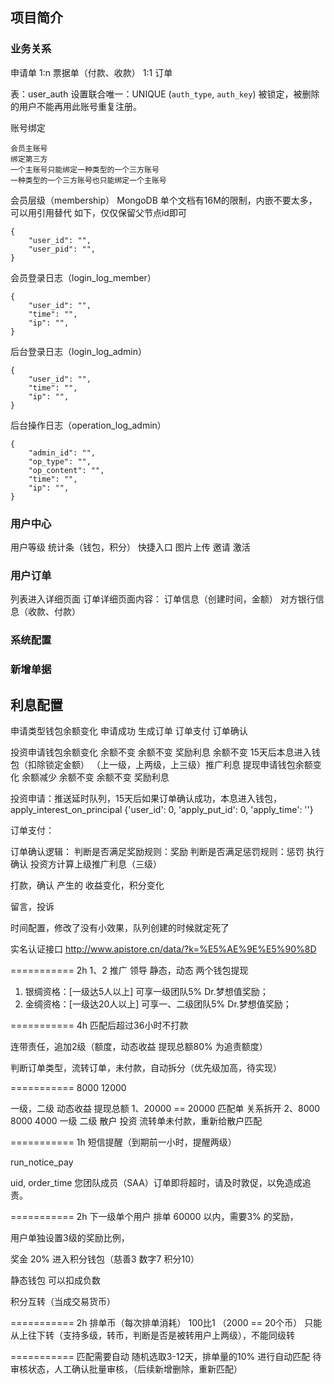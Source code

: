 ## 项目简介

### 业务关系

申请单 1:n 票据单（付款、收款） 1:1 订单


表：user_auth
设置联合唯一：UNIQUE (`auth_type`, `auth_key`)
被锁定，被删除的用户不能再用此账号重复注册。


账号绑定
```
会员主账号
绑定第三方
一个主账号只能绑定一种类型的一个三方账号
一种类型的一个三方账号也只能绑定一个主账号
```


会员层级（membership）
MongoDB 单个文档有16M的限制，内嵌不要太多，可以用引用替代
如下，仅仅保留父节点id即可
```
{
    "user_id": "",
    "user_pid": "",
}
```

会员登录日志（login_log_member）
```
{
    "user_id": "",
    "time": "",
    "ip": "",
}
```

后台登录日志（login_log_admin）
```
{
    "user_id": "",
    "time": "",
    "ip": "",
}
```

后台操作日志（operation_log_admin）
```
{
    "admin_id": "",
    "op_type": "",
    "op_content": "",
    "time": "",
    "ip": "",
}
```

### 用户中心

用户等级
统计条（钱包，积分）
快捷入口
图片上传
邀请
激活

### 用户订单

列表进入详细页面
订单详细页面内容：
订单信息（创建时间，金额）
对方银行信息（收款、付款）


### 系统配置


### 新增单据


## 利息配置

申请类型钱包余额变化    申请成功    生成订单    订单支付    订单确认

投资申请钱包余额变化    余额不变    余额不变    奖励利息    余额不变    15天后本息进入钱包（扣除锁定金额） （上一级，上两级，上三级）推广利息
提现申请钱包余额变化    余额减少    余额不变    余额不变    奖励利息


投资申请：推送延时队列，15天后如果订单确认成功，本息进入钱包，
apply_interest_on_principal
{'user_id': 0, 'apply_put_id': 0, 'apply_time': ''}


订单支付：


订单确认逻辑：
判断是否满足奖励规则：奖励
判断是否满足惩罚规则：惩罚
执行确认
投资方计算上级推广利息（三级）



打款，确认 产生的 收益变化，积分变化


留言，投诉

时间配置，修改了没有小效果，队列创建的时候就定死了


实名认证接口
http://www.apistore.cn/data/?k=%E5%AE%9E%E5%90%8D



===========
2h
1、2
推广 领导
静态，动态 两个钱包提现

1.	银绸资格：[一级达5人以上] 可享一级团队5% Dr.梦想值奖励；
2.	金绸资格：[一级达20人以上] 可享一、二级团队5% Dr.梦想值奖励；


===========
4h
匹配后超过36小时不打款

连带责任，追加2级（额度，动态收益 提现总额80% 为追责额度）

判断订单类型，流转订单，未付款，自动拆分（优先级加高，待实现）


===========
8000 12000

一级，二级 动态收益 提现总额
1、20000 == 20000 匹配单 关系拆开
2、8000 8000 4000 一级 二级 散户 投资
流转单未付款，重新给散户匹配


===========
1h
短信提醒（到期前一小时，提醒两级）

run_notice_pay

uid, order_time
您团队成员（SAA）订单即将超时，请及时敦促，以免造成追责。


===========
2h
下一级单个用户 排单 60000 以内，需要3% 的奖励，

用户单独设置3级的奖励比例，

奖金 20% 进入积分钱包（慈善3 数字7 积分10）



静态钱包 可以扣成负数

积分互转（当成交易货币）



===========
2h
排单币（每次排单消耗）
100比1  （2000 == 20个币）
只能从上往下转（支持多级，转币，判断是否是被转用户上两级），不能同级转


===========
匹配需要自动
随机选取3-12天，排单量的10% 进行自动匹配
待审核状态，人工确认批量审核，（后续新增删除，重新匹配）
